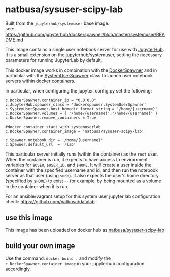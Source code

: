 # natbusa/sysuser-scipy-lab

Built from the `jupyterhub/systemuser` base image.  
see: https://github.com/jupyterhub/dockerspawner/blob/master/systemuser/README.md

This image contains a single user notebook server for use with
[JupyterHub](https://github.com/jupyterhub/jupyterhub). It is a small extension on the jupyterhub/systemuser, setting the necessary parameters for running JupyterLab by default.

This docker image works in combination with the [DockerSpawner](https://github.com/jupyterhub/dockerspawner) and in particular with the
[SystemUserSpawner](https://github.com/jupyterhub/dockerspawner/blob/master/dockerspawner/systemuserspawner.py)
class to launch user notebook servers within docker containers.

In particular, when configuring the jupyter_config.py
set the following:

```
c.DockerSpawner.container_ip = "0.0.0.0"
c.JupyterHub.spawner_class = 'dockerspawner.SystemUserSpawner'
c.SystemUserSpawner.host_homedir_format_string = '/home/{username}'
c.DockerSpawner.volumes = { '/home/{username}':'/home/{username}' }
c.DockerSpawner.remove_containers = True

#docker container start with systemuserlab
c.DockerSpawner.container_image = 'natbusa/sysuser-scipy-lab'

c.Spawner.notebook_dir = '/home/{username}'
c.Spawner.default_url  = '/lab'
```

This particular server initially runs (within the container) as the `root` user.
When the container is run, it expects to have access to environment variables
for `$USER`, `$USER_ID`, and `$HOME`. It will create a user inside the container
with the specified username and id, and then run the notebook server as that
user (using `sudo`). It also expects the user's home directory (specified by
`$HOME`) to exist -- for example, by being mounted as a volume in the container
when it is run.

For an ansible/vagrant setup for this system user jupyter lab configuration check:
https://github.com/natbusa/datalab

## use this image
This image has been uploaded on docker hub as [natbusa/sysuser-scipy-lab]()

## build your own image

Use the command: `docker build .` and modify the `c.DockerSpawner.container_image` in your jupyterhub configuration accordingly.


